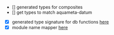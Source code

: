 - [] generated types for composites
- [] get types to match aquameta-datum
- [X] generated type signature for db functions
  [here](https://flow.org/try/#0PQKgBAAgZgNg9gdzCYAoVAXAngBwKZgDKeMeAxhmALyphgAUA5ALZ4YCGAdBwEamPUAfGACybdgBV2fPACVEAZwCUtMADIGLcZwVkAFnmbsBVYWI6F9h9vITLVGhRgBOASwB2AcyFgAgs+d2LAAedncsQVQAbnRsfFFxKRlbBWo-AKDggG8AH1VXABMALjAk0gBJAoAaVXd2VhLGXn4aul0DIwB9OoawLQ5GVByAX0EYzFwCMrxKtNza+rwSpzcvVrB2627F5ZcPTxqR8biCc3ZLDptFNP9AkPm6QpKL60r1nqWNvbWh0ePJohWIyzKhgB5gD67VYHX7jMhwdxODYkcgYZ4oihpeibIxKHxZfJQBg49jUKig-pcZp4Rh4gl0OjONgAV2c7gYAG0ALolMJYJQxOjDMAkBQEVxE7FA0nkimsDg6aW0sGqRkstmcnlgPkC1TC0UEekMpkYVns+jc3nhXVC1DDOEIpHU1KgsWkChMeVU6T8XXwxGUElpN2oz3aEm0mL+pFwDAGZwAEXYHGDGIwTAUcFYnDIgRwkaAA)
- [X] module name mapper
    [here](https://flow.org/en/docs/config/options/#toc-module-name-mapper-regex-string)
